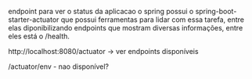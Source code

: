 endpoint para ver o status da aplicacao
o spring possui o spring-boot-starter-actuator que possui ferramentas para lidar com essa tarefa,
entre elas diponibilizando endpoints que mostram diversas informações, entre eles está o /health.

http://localhost:8080/actuator -> ver endpoints disponíveis

/actuator/env - nao disponível?
